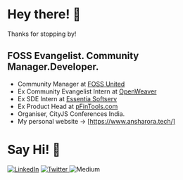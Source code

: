 # Hey there! 👋


Thanks for stopping by!


## FOSS Evangelist. Community Manager.Developer.



- Community Manager at [FOSS United](https://fossunited.org/about)
- Ex Community Evangelist Intern at [OpenWeaver](https://www.openweaver.com/)
- Ex SDE Intern at [Essentia Softserv](https://essentia.dev/)
- Ex Product Head at [pFinTools.com](https://pfintools.com/)
- Organiser, CityJS Conferences India.
- My personal website -> [https://www.ansharora.tech/]




# Say Hi! 📱

<a href="https://www.linkedin.com/in/ANSHARORAKE2/"><img alt="LinkedIn" src="https://img.shields.io/badge/linkedin- ansharorake2-%230077B5.svg?&style=for-the-badge&logo=linkedin&logoColor=white"/></a> 
<a href="https://twitter.com/ansharora28">
<img alt="Twitter" src="https://img.shields.io/badge/TWITTER - ansharora28-%231DA1F2.svg?&style=for-the-badge&logo=Twitter&logoColor=white"/>
<a href="https://medium.com/@ansharora2802"></a>
<img alt="Medium" src="https://img.shields.io/badge/Medium-@ansharora2802-%23000000.svg?&style=for-the-badge&logo=Medium&logoColor=white"/></a>


